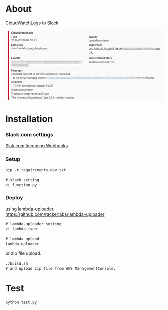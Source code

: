 # About

CloudWatchLogs to Slack

![CloudWatchLogs to Slack.com](https://raw.githubusercontent.com/bageljp/postSlackWithCWL/master/img/slack.png "CloudWatchLogs to Slack.com")

# Installation

### Slack.com settings

[Slak.com Incoming Webhooks](https://api.slack.com/incoming-webhooks)

### Setup

```
pip -r requirements-dev.txt

# slack setting
vi function.py
```

### Deploy

using lambda-uploader.  
https://github.com/rackerlabs/lambda-uploader

```
# lambda-uploader setting
vi lambda.json

# lambda upload
lambda-uploader
```

or zip file upload.

```
./build.sh
# and upload zip file from AWS ManagementConsole.
```

# Test

```
python test.py
```
